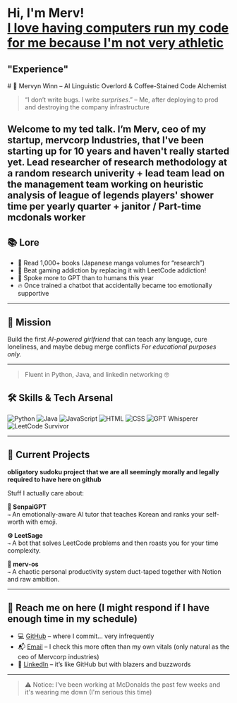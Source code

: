 <h1>Hi, I'm Merv! <br/><a href="https://github.com/Rav3nsteel35">I love having computers run my code for me because I'm not very athletic </a></h1>

<h2>"Experience"</h2>
# 🧠 Mervyn Winn – AI Linguistic Overlord & Coffee-Stained Code Alchemist

> “I don’t write bugs. I write *surprises*.” – Me, after deploying to prod and destroying the company infrastructure 

Welcome to my ted talk. I’m Merv, ceo of my startup, mervcorp Industries, that I've been starting up for 10 years and haven't really started yet. Lead researcher of research methodology at a random research univerity + lead team lead on the management team working on heuristic analysis of league of legends players' shower time per yearly quarter + janitor / Part-time mcdonals worker
---

## 📚 Lore

- 📖 Read 1,000+ books (Japanese manga volumes for “research”) 
- 👾 Beat gaming addiction by replacing it with LeetCode addiction!
- 💬 Spoke more to GPT than to humans this year
- 🔥 Once trained a chatbot that accidentally became too emotionally supportive

---

## 🧬 Mission

Build the first *AI-powered girlfriend* that can teach any languge, cure loneliness, and maybe debug merge conflicts
*For educational purposes only.*

---

> Fluent in Python, Java, and linkedin networking 🤓

## 🛠️ Skills & Tech Arsenal

![Python](https://img.shields.io/badge/-Python-3776AB?style=flat&logo=python&logoColor=white)
![Java](https://img.shields.io/badge/-Java-007396?style=flat&logo=java&logoColor=white)
![JavaScript](https://img.shields.io/badge/-JavaScript-F7DF1E?style=flat&logo=javascript&logoColor=black)
![HTML](https://img.shields.io/badge/-HTML5-E34F26?style=flat&logo=html5&logoColor=white)
![CSS](https://img.shields.io/badge/-CSS3-1572B6?style=flat&logo=css3&logoColor=white)
![GPT Whisperer](https://img.shields.io/badge/-GPT_Whisperer-critical?style=flat&logo=openai&logoColor=white)
![LeetCode Survivor](https://img.shields.io/badge/-LeetCode_Survivor-yellow)

---

## 🚧 Current Projects

**obligatory sudoku project that we are all seemingly morally and legally required to have here on github**

Stuff I actually care about: 


**🧠 SenpaiGPT**  
`→` An emotionally-aware AI tutor that teaches Korean and ranks your self-worth with emoji.

**⚙️ LeetSage**  
`→` A bot that solves LeetCode problems and then roasts you for your time complexity.

**📒 merv-os**  
`→` A chaotic personal productivity system duct-taped together with Notion and raw ambition.

---

## 🧃 Reach me on here (I might respond if I have enough time in my schedule) 

- 💻 [GitHub](https://github.com/Rav3nsteel35) – where I commit… very infrequently 
- 📬 [Email](mailto:mwinn5@u.rochester.edu) – I check this more often than my own vitals (only natural as the ceo of Mervcorp industries)
- 👔 [LinkedIn](https://www.linkedin.com/in/mervyn-winn-961276180/) – it’s like GitHub but with blazers and buzzwords

---

> ⚠️ Notice: I've been working at McDonalds the past few weeks and it's wearing me down (I'm serious this time) 

